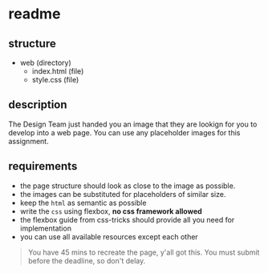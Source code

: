 # readme



## structure

- web (directory)
  - index.html (file)
  - style.css (file)
  
## description

The Design Team just handed you an image that they are lookign for you
to develop into a web page. You can use any placeholder images for this assignment.

## requirements

- the page structure should look as close to the image as possible.
- the images can be substituted for placeholders of similar size.
- keep the `html` as semantic as possible
- write the `css` using flexbox, __no css framework allowed__
- the flexbox guide from css-tricks should provide all you need for implementation
- you can use all available resources except each other

> You have 45 mins to recreate the page, y'all got this.
> You must submit before the deadline, so don't delay.

